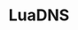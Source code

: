 ---
git: https://github.com/luadns
logohandle: luadns
sort: luadns
title: LuaDNS
twitter: https://x.com/luadns
website: http://luadns.com/
---